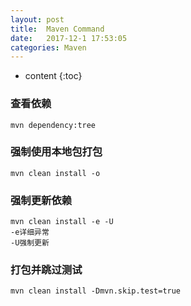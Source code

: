 ```yaml
---
layout: post
title:  Maven Command
date:   2017-12-1 17:53:05
categories: Maven
---
```


* content
{:toc}

### 查看依赖

	mvn dependency:tree

### 强制使用本地包打包

	mvn clean install -o

### 强制更新依赖

	mvn clean install -e -U 
	-e详细异常
	-U强制更新
	
### 打包并跳过测试

	mvn clean install -Dmvn.skip.test=true


